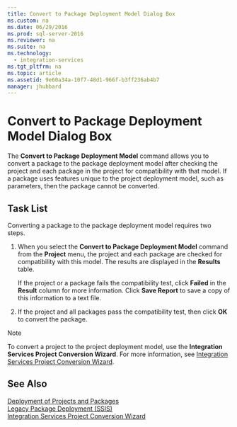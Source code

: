 ```yaml
---
title: Convert to Package Deployment Model Dialog Box
ms.custom: na
ms.date: 06/29/2016
ms.prod: sql-server-2016
ms.reviewer: na
ms.suite: na
ms.technology: 
  - integration-services
ms.tgt_pltfrm: na
ms.topic: article
ms.assetid: 9e60a34a-10f7-48d1-966f-b3ff236ab4b7
manager: jhubbard
---
```

# Convert to Package Deployment Model Dialog Box
The **Convert to Package Deployment Model** command allows you to convert a package to the package deployment model after checking the project and each package in the project for compatibility with that model. If a package uses features unique to the project deployment model, such as parameters, then the package cannot be converted.  
  
## Task List  
 Converting a package to the package deployment model requires two steps.  
  
1.  When you select the **Convert to Package Deployment Model** command from the **Project** menu, the project and each package are checked for compatibility with this model. The results are displayed in the **Results** table.  
  
     If the project or a package fails the compatibility test, click **Failed** in the **Result** column for more information. Click **Save Report** to save a copy of this information to a text file.  
  
2.  If the project and all packages pass the compatibility test, then click **OK** to convert the package.  
  
> [!NOTE]  
>  To convert a project to the project deployment model, use the **Integration Services Project Conversion Wizard**. For more information, see [Integration Services Project Conversion Wizard](../../Topics/TopicNameNotContainA/Integration-Services-Project-Conversion-Wizard.md).  
  
## See Also  
 [Deployment of Projects and Packages](../../Topics/TopicNameNotContainA/Deployment-of-Projects-and-Packages.md)   
 [Legacy Package Deployment (SSIS)](../../Topics/TopicNameNotContainA/Legacy-Package-Deployment--SSIS-.md)   
 [Integration Services Project Conversion Wizard](../../Topics/TopicNameNotContainA/Integration-Services-Project-Conversion-Wizard.md)